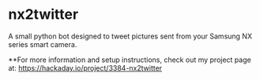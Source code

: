 nx2twitter
==========

A small python bot designed to tweet pictures sent from your Samsung NX series smart camera.

**For more information and setup instructions, check out my project page at: https://hackaday.io/project/3384-nx2twitter
